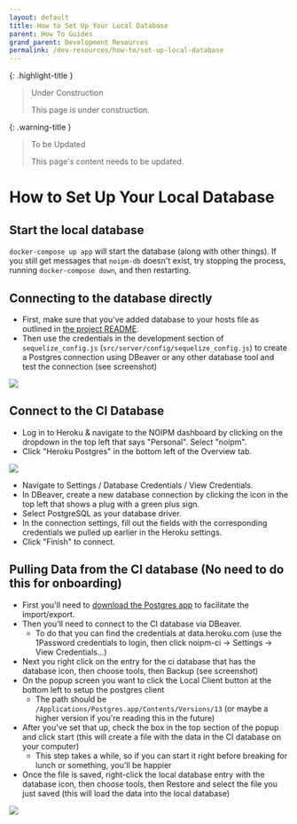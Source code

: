 ```yaml
---
layout: default
title: How to Set Up Your Local Database
parent: How To Guides
grand_parent: Development Resources
permalink: /dev-resources/how-to/set-up-local-database
---
```


{: .highlight-title }
> Under Construction
>
> This page is under construction.

{: .warning-title }
> To be Updated
>
> This page's content needs to be updated.

# How to Set Up Your Local Database

## Start the local database

`docker-compose up app` will start the database (along with other things). If you still get messages that `noipm-db` doesn't exist, try stopping the process, running `docker-compose down`, and then restarting.

## Connecting to the database directly

- First, make sure that you've added database to your hosts file as outlined in [the project README](https://github.com/PublicDataWorks/police_data_manager#set-docker-hosts-for-postgres-db-and-redis).
- Then use the credentials in the development section of `sequelize_config.js` (`src/server/config/sequelize_config.js`) to create a Postgres connection using DBeaver or any other database tool and test the connection (see screenshot)

![](../assets/images/set-up-local-database-1.png)

<!-- TODO: Add alt text -->

## Connect to the CI Database

- Log in to Heroku & navigate to the NOIPM dashboard by clicking on the dropdown in the top left that says "Personal". Select "noipm".
- Click "Heroku Postgres" in the bottom left of the Overview tab.

![](../assets/images/set-up-local-database-2.png)

<!-- TODO: Add alt text -->

- Navigate to Settings / Database Credentials / View Credentials.
- In DBeaver, create a new database connection by clicking the icon in the top left that shows a plug with a green plus sign.
- Select PostgreSQL as your database driver.
- In the connection settings, fill out the fields with the corresponding credentials we pulled up earlier in the Heroku settings.
- Click "Finish" to connect.

## Pulling Data from the CI database (No need to do this for onboarding)

- First you'll need to [download the Postgres app](https://www.postgresql.org/download/) to facilitate the import/export.
- Then you'll need to connect to the CI database via DBeaver.
  - To do that you can find the credentials at data.heroku.com (use the 1Password credentials to login, then click noipm-ci -> Settings -> View Credentials...)
- Next you right click on the entry for the ci database that has the database icon, then choose tools, then Backup (see screenshot)
- On the popup screen you want to click the Local Client button at the bottom left to setup the postgres client
  - The path should be `/Applications/Postgres.app/Contents/Versions/13` (or maybe a higher version if you're reading this in the future)
- After you've set that up, check the box in the top section of the popup and click start (this will create a file with the data in the CI database on your computer)
  - This step takes a while, so if you can start it right before breaking for lunch or something, you'll be happier
- Once the file is saved, right-click the local database entry with the database icon, then choose tools, then Restore and select the file you just saved (this will load the data into the local database)

![](../assets/images/set-up-local-database-3.png)

<!-- TODO: Add alt text -->
